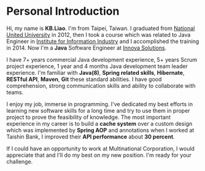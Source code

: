 # Personal Introduction
Hi, my name is **KB.Liao**. I'm from Taipei, Taiwan. I graduated from [National United University](https://goo.gl/ywA2cZ) in 2012, then I took a course which was related to Java Engineer in [Institute for Information Industry](https://web.iii.org.tw) and I accomplished the training in 2014. Now I'm a **Java** Software Engineer at [Innova Solutions](https://www.innovasolutions.com).

I have 7+ years commercial Java development experience, 5+ years Scrum project experience, 1 year and 4 months Java development team leader experience. I'm familiar with **Java(8)**, **Spring related skills**, **Hibernate**, **RESTful API**, **Maven**, **Git** these standard abilities. I have good comprehension, strong communication skills and ability to collaborate with teams.  

I enjoy my job, immerse in programming. I've dedicated my best efforts in learning new software skills for a long time and try to use them in proper project to prove the feasibility of knowledge. The most important experience in my career is to build a **cache system** over a custom design which was implemented by **Spring AOP** and annotations when I worked at Taishin Bank, I improved their **API performance** about **30 percent**.  

If I could have an opportunity to work at Multinational Corporation, I would appreciate that and I'll do my best on my new position. I'm ready for your challenge.
